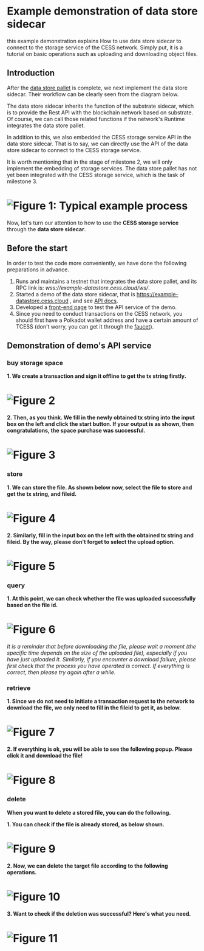 # Example demonstration of data store sidecar

this example demonstration explains How to use data store sidecar to connect to the storage service of the CESS network. Simply put, it is a tutorial on basic operations such as uploading and downloading object files.

## Introduction

After the [data store pallet](https://github.com/CESSProject/data-store-pallet) is complete, we next implement the data store sidecar. Their workflow can be clearly seen from the diagram below.

The data store sidecar inherits the function of the substrate sidecar, which is to provide the Rest API with the blockchain network based on substrate. Of course, we can call those related functions if the network's Runtime integrates the data store pallet.

In addition to this, we also embedded the CESS storage service API in the data store sidecar. That is to say, we can directly use the API of the data store sidecar to connect to the CESS storage service.

It is worth mentioning that in the stage of milestone 2, we will only implement the embedding of storage services. The data store pallet has not yet been integrated with the CESS storage service, which is the task of milestone 3.

# ![Figure 1: Typical example process](https://raw.githubusercontent.com/CESSProject/W3F-illustration/main/substrate-builder-program/10.svg)

Now, let's turn our attention to how to use the **CESS storage service** through the **data store sidecar**.

## Before the start

In order to test the code more conveniently, we have done the following preparations in advance.

1. Runs and maintains a testnet that integrates the data store pallet, and its RPC link is: _wss://example-datastore.cess.cloud/ws/_.
2. Started a demo of the data store sidecar, that is https://example-datastore.cess.cloud , and see [API docs](https://example-datastore.cess.cloud/docs).
3. Developed a [front-end page](https://example-datastore.cess.cloud/api-test/) to test the API service of the demo.
4. Since you need to conduct transactions on the CESS network, you should first have a Polkadot wallet address and have a certain amount of TCESS (don't worry, you can get it through the [faucet](https://testnet-faucet.cess.cloud)).

## Demonstration of demo's API service

### buy storage space

**1. We create a transaction and sign it offline to get the tx string firstly.**

# ![Figure 2](https://raw.githubusercontent.com/CESSProject/W3F-illustration/main/data-store-sidecar/docs/01.png)

**2. Then, as you think. We fill in the newly obtained tx string into the input box on the left and click the start button. If your output is as shown, then congratulations, the space purchase was successful.**

# ![Figure 3](https://raw.githubusercontent.com/CESSProject/W3F-illustration/main/data-store-sidecar/docs/02.png)

### store

**1. We can store the file. As shown below now, select the file to store and get the tx string, and fileid.**

# ![Figure 4](https://raw.githubusercontent.com/CESSProject/W3F-illustration/main/data-store-sidecar/docs/v2-03.png)

**2. Similarly, fill in the input box on the left with the obtained tx string and fileid. By the way, please don't forget to select the upload option.**

# ![Figure 5](https://raw.githubusercontent.com/CESSProject/W3F-illustration/main/data-store-sidecar/docs/v2-04.png)


### query

**1. At this point, we can check whether the file was uploaded successfully based on the file id.**

# ![Figure 6](https://raw.githubusercontent.com/CESSProject/W3F-illustration/main/data-store-sidecar/docs/v2-05.png)


_It is a reminder that before downloading the file, please wait a moment (the specific time depends on the size of the uploaded file), especially if you have just uploaded it. Similarly, if you encounter a download failure, please first check that the process you have operated is correct. If everything is correct, then please try again after a while._

### retrieve

**1. Since we do not need to initiate a transaction request to the network to download the file, we only need to fill in the fileid to get it, as below.**

# ![Figure 7](https://raw.githubusercontent.com/CESSProject/W3F-illustration/main/data-store-sidecar/docs/v2-06.png)

**2. If everything is ok, you will be able to see the following popup. Please click it and download the file!**

# ![Figure 8](https://raw.githubusercontent.com/CESSProject/W3F-illustration/main/data-store-sidecar/docs/7.png)

### delete

**When you want to delete a stored file, you can do the following.**

**1. You can check if the file is already stored, as below shown.**

# ![Figure 9](https://raw.githubusercontent.com/CESSProject/W3F-illustration/main/data-store-sidecar/docs/v2-05.png)

**2. Now, we can delete the target file according to the following operations.**

# ![Figure 10](https://raw.githubusercontent.com/CESSProject/W3F-illustration/main/data-store-sidecar/docs/v2-08.png)

**3. Want to check if the deletion was successful? Here's what you need.**

# ![Figure 11](https://raw.githubusercontent.com/CESSProject/W3F-illustration/main/data-store-sidecar/docs/v2-09.png)
